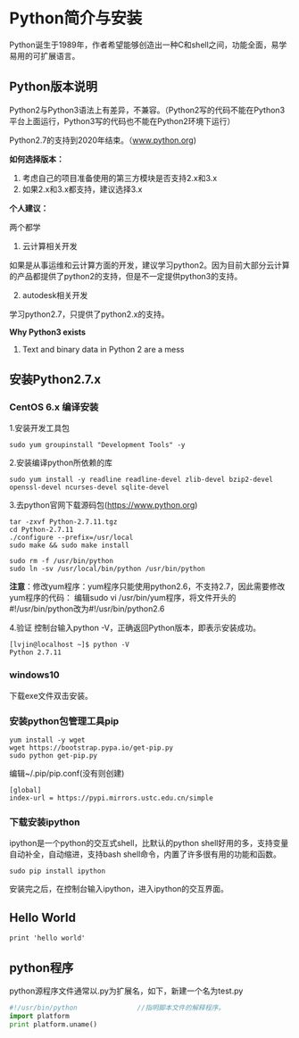 # Python简介与安装

Python诞生于1989年，作者希望能够创造出一种C和shell之间，功能全面，易学易用的可扩展语言。

## Python版本说明

Python2与Python3语法上有差异，不兼容。（Python2写的代码不能在Python3平台上面运行，Python3写的代码也不能在Python2环境下运行）

Python2.7的支持到2020年结束。（www.python.org)

**如何选择版本：**

1. 考虑自己的项目准备使用的第三方模块是否支持2.x和3.x
2. 如果2.x和3.x都支持，建议选择3.x

**个人建议：**

两个都学

1. 云计算相关开发

如果是从事运维和云计算方面的开发，建议学习python2。因为目前大部分云计算的产品都提供了python2的支持，但是不一定提供python3的支持。

2. autodesk相关开发

学习python2.7，只提供了python2.x的支持。

**Why Python3 exists**

1. Text and binary data in Python 2 are a mess

## 安装Python2.7.x

### CentOS 6.x 编译安装

1.安装开发工具包

```
sudo yum groupinstall "Development Tools" -y
```

2.安装编译python所依赖的库

```
sudo yum install -y readline readline-devel zlib-devel bzip2-devel openssl-devel ncurses-devel sqlite-devel
```

3.去python官网下载源码包(https://www.python.org)

```
tar -zxvf Python-2.7.11.tgz
cd Python-2.7.11
./configure --prefix=/usr/local
sudo make && sudo make install

sudo rm -f /usr/bin/python
sudo ln -sv /usr/local/bin/python /usr/bin/python
```

**注意**：修改yum程序：yum程序只能使用python2.6，不支持2.7，因此需要修改yum程序的代码：
编辑sudo vi /usr/bin/yum程序，将文件开头的#!/usr/bin/python改为#!/usr/bin/python2.6

4.验证
控制台输入python -V，正确返回Python版本，即表示安装成功。

```
[lvjin@localhost ~]$ python -V
Python 2.7.11
```

### windows10

下载exe文件双击安装。

### 安装python包管理工具pip

```
yum install -y wget
wget https://bootstrap.pypa.io/get-pip.py
sudo python get-pip.py
```

编辑~/.pip/pip.conf(没有则创建)

```
[global]
index-url = https://pypi.mirrors.ustc.edu.cn/simple
```

### 下载安装ipython

ipython是一个python的交互式shell，比默认的python shell好用的多，支持变量自动补全，自动缩进，支持bash shell命令，内置了许多很有用的功能和函数。

```
sudo pip install ipython
```

安装完之后，在控制台输入ipython，进入ipython的交互界面。

## Hello World

```
print 'hello world'
```

## python程序

python源程序文件通常以.py为扩展名，如下，新建一个名为test.py

```python
#!/usr/bin/python				//指明脚本文件的解释程序。
import platform
print platform.uname()
```
